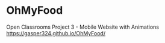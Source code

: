 # OhMyFood
Open Classrooms Project 3 - Mobile Website with Animations
https://gasper324.github.io/OhMyFood/
